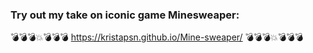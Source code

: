 ### Try out my take on iconic game Minesweaper:
💣💣💣💥💣💣💣
https://kristapsn.github.io/Mine-sweaper/
💣💣💣💥💣💣💣
